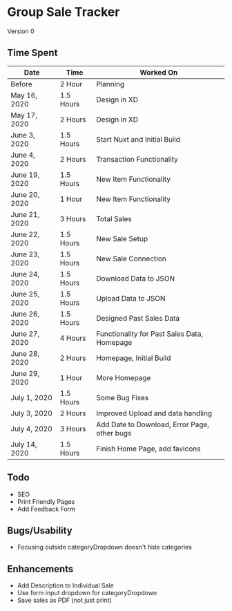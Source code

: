 # Group Sale Tracker

Version 0

## Time Spent

| Date          | Time      | Worked On                                    |
| ------------- | --------- | -------------------------------------------- |
| Before        | 2 Hour    | Planning                                     |
| May 16, 2020  | 1.5 Hours | Design in XD                                 |
| May 17, 2020  | 2 Hours   | Design in XD                                 |
| June 3, 2020  | 1.5 Hours | Start Nuxt and Initial Build                 |
| June 4, 2020  | 2 Hours   | Transaction Functionality                    |
| June 19, 2020 | 1.5 Hours | New Item Functionality                       |
| June 20, 2020 | 1 Hour    | New Item Functionality                       |
| June 21, 2020 | 3 Hours   | Total Sales                                  |
| June 22, 2020 | 1.5 Hours | New Sale Setup                               |
| June 23, 2020 | 1.5 Hours | New Sale Connection                          |
| June 24, 2020 | 1.5 Hours | Download Data to JSON                        |
| June 25, 2020 | 1.5 Hours | Upload Data to JSON                          |
| June 26, 2020 | 1.5 Hours | Designed Past Sales Data                     |
| June 27, 2020 | 4 Hours   | Functionality for Past Sales Data, Homepage  |
| June 28, 2020 | 2 Hours   | Homepage, Initial Build                      |
| June 29, 2020 | 1 Hour    | More Homepage                                |
| July 1, 2020  | 1.5 Hours | Some Bug Fixes                               |
| July 3, 2020  | 2 Hours   | Improved Upload and data handling            |
| July 4, 2020  | 3 Hours   | Add Date to Download, Error Page, other bugs |
| July 14, 2020 | 1.5 Hours | Finish Home Page, add favicons               |

## Todo

- SEO
- Print Friendly Pages
- Add Feedback Form

## Bugs/Usability

- Focusing outside categoryDropdown doesn't hide categories

## Enhancements

- Add Description to Individual Sale
- Use form input dropdown for categoryDropdown
- Save sales as PDF (not just print)
